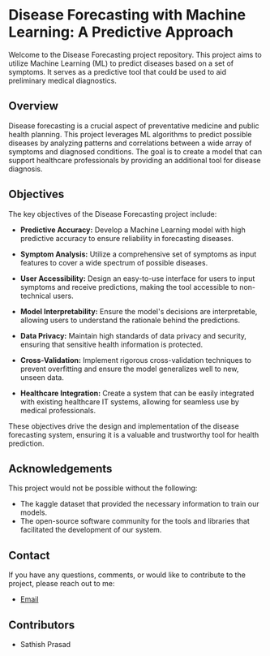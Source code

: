 # Disease Forecasting with Machine Learning: A Predictive Approach

Welcome to the Disease Forecasting project repository. This project aims to utilize Machine Learning (ML) to predict diseases based on a set of symptoms. It serves as a predictive tool that could be used to aid preliminary medical diagnostics.

## Overview

Disease forecasting is a crucial aspect of preventative medicine and public health planning. This project leverages ML algorithms to predict possible diseases by analyzing patterns and correlations between a wide array of symptoms and diagnosed conditions. The goal is to create a model that can support healthcare professionals by providing an additional tool for disease diagnosis.

## Objectives

The key objectives of the Disease Forecasting project include:

- **Predictive Accuracy:** Develop a Machine Learning model with high predictive accuracy to ensure reliability in forecasting diseases.

- **Symptom Analysis:** Utilize a comprehensive set of symptoms as input features to cover a wide spectrum of possible diseases.

- **User Accessibility:** Design an easy-to-use interface for users to input symptoms and receive predictions, making the tool accessible to non-technical users.

- **Model Interpretability:** Ensure the model's decisions are interpretable, allowing users to understand the rationale behind the predictions.

- **Data Privacy:** Maintain high standards of data privacy and security, ensuring that sensitive health information is protected.

- **Cross-Validation:** Implement rigorous cross-validation techniques to prevent overfitting and ensure the model generalizes well to new, unseen data.

- **Healthcare Integration:** Create a system that can be easily integrated with existing healthcare IT systems, allowing for seamless use by medical professionals.

These objectives drive the design and implementation of the disease forecasting system, ensuring it is a valuable and trustworthy tool for health prediction.

## Acknowledgements

This project would not be possible without the following:

- The kaggle dataset that provided the necessary information to train our models.
- The open-source software community for the tools and libraries that facilitated the development of our system.


## Contact

If you have any questions, comments, or would like to contribute to the project, please reach out to me:

- [Email](mailto:sathish.prasadvt@duke.edu)


## Contributors

- Sathish Prasad


